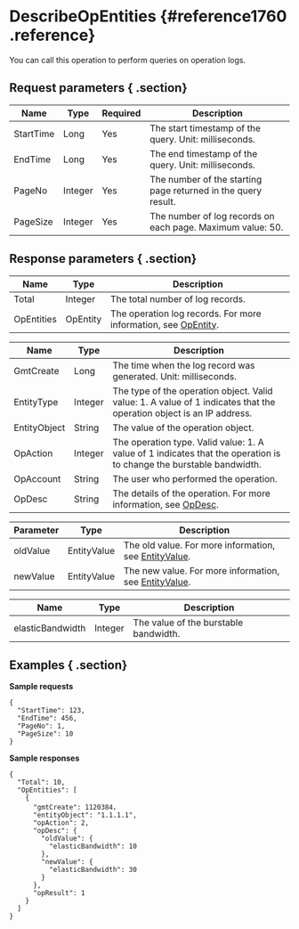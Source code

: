 # DescribeOpEntities {#reference1760 .reference}

You can call this operation to perform queries on operation logs.

## Request parameters { .section}

|Name|Type|Required|Description|
|----|----|--------|-----------|
|StartTime|Long|Yes|The start timestamp of the query. Unit: milliseconds.|
|EndTime|Long |Yes|The end timestamp of the query. Unit: milliseconds.|
|PageNo|Integer|Yes|The number of the starting page returned in the query result.|
|PageSize|Integer|Yes|The number of log records on each page. Maximum value: 50.|

## Response parameters { .section}

|Name|Type|Description|
|----|----|-----------|
|Total|Integer|The total number of log records.|
|OpEntities|OpEntity|The operation log records. For more information, see [OpEntity](#).|

|Name|Type|Description|
|----|----|-----------|
|GmtCreate|Long|The time when the log record was generated. Unit: milliseconds.|
|EntityType|Integer|The type of the operation object. Valid value: 1. A value of 1 indicates that the operation object is an IP address.|
|EntityObject|String|The value of the operation object.|
|OpAction|Integer|The operation type. Valid value: 1. A value of 1 indicates that the operation is to change the burstable bandwidth.|
|OpAccount|String|The user who performed the operation.|
|OpDesc|String|The details of the operation. For more information, see [OpDesc](#).|

|Parameter|Type|Description|
|---------|----|-----------|
|oldValue|EntityValue|The old value. For more information, see [EntityValue](#).|
|newValue|EntityValue|The new value. For more information, see [EntityValue](#).|

|Name|Type|Description|
|----|----|-----------|
|elasticBandwidth|Integer|The value of the burstable bandwidth.|

## Examples { .section}

**Sample requests**

```
{
  "StartTime": 123,
  "EndTime": 456,
  "PageNo": 1,
  "PageSize": 10
}

```

**Sample responses**

```
{
  "Total": 10,
  "OpEntities": [
    {
      "gmtCreate": 1120384，
      "entityObject": "1.1.1.1",
      "opAction": 2,
      "opDesc": {
	    "oldValue": {
		  "elasticBandwidth": 10
		},
		"newValue": {
		  "elasticBandwidth": 30
		}
	  },
      "opResult": 1
    }
  ]
}

```

